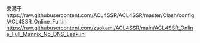 来源于https://raw.githubusercontent.com/ACL4SSR/ACL4SSR/master/Clash/config/ACL4SSR_Online_Full.ini https://raw.githubusercontent.com/zsokami/ACL4SSR/main/ACL4SSR_Online_Full_Mannix_No_DNS_Leak.ini
